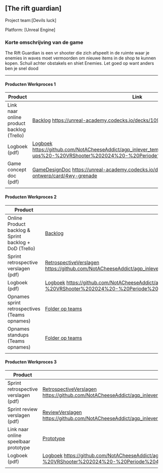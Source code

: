 ## [The rift guardian]
Project team:[Devils luck]

Platform:
[Unreal Engine]

### Korte omschrijving van de game
The Rift Guardian is een vr shooter die zich afspeelt in de ruimte waar je enemies in waves moet vermoorden om nieuwe items in de shop te kunnen kopen. Schuil achter obstakels en shiet Enemies. Let goed op want anders ben je snel dood

---
#### Producten Werkproces 1
| Product  | Link |
| ------ |  ------ |
| Link naar online product backlog (Trello) | [Backlog] <https://unreal-academy.codecks.io/decks/109-product-backlog>
| Logboek (pdf)                             | [Logboek] <https://github.com/NotACheeseAddict/agp_inlever_template/blob/master/producten/Stand-ups%20-%20VRShooter%202024%20-%20Periode%204.pdf>
| Game concept doc (pdf)                    | [GameDesignDoc] <https://unreal-academy.codecks.io/decks/148-functioneel-ontwerp/card/4wy-grenade>
|<img width=500/>|<img width=300/>|
   
#### Producten Werkproces 2
| Product  | Link |
| ------ |  ------ |
| Online Product backlog & Sprint backlog + DoD (Trello)    | [Backlog]
| Sprint retrospective verslagen (pdf)                      | [RetrospectiveVerslagen] <https://github.com/NotACheeseAddict/agp_inlever_template/blob/master/producten/Retrospective%20Verslag.pdf>
| Logboek (pdf)                                             | [Logboek] <https://github.com/NotACheeseAddict/agp_inlever_template/blob/master/producten/Stand-ups%20-%20VRShooter%202024%20-%20Periode%204.pdf>
| Opnames sprint retrospectives (Teams opnames)             | [Folder op teams]
| Opnames standups (Teams opnames)                          | [Folder op teams]
|<img width=500/>|<img width=300/>|
   
#### Producten Werkproces 3
| Product  | Link |
| ------ |  ------ |
| Sprint retrospective verslagen (pdf)  | [RetrospectiveVerslagen] <https://github.com/NotACheeseAddict/agp_inlever_template/blob/master/producten/Retrospective%20Verslag.pdf>
| Sprint review verslagen (pdf)         | [ReviewVerslagen] <https://github.com/NotACheeseAddict/agp_inlever_template/blob/master/producten/Sprint%20Review%20verslag.pdf>
| Link naar online speelbaar prototype  | [Prototype]
| Logboek (pdf)                         | [Logboek] <https://github.com/NotACheeseAddict/agp_inlever_template/blob/master/producten/Stand-ups%20-%20VRShooter%202024%20-%20Periode%204.pdf>
|<img width=500/>|<img width=300/>|

   [Backlog]: <https://trello.com/b/hik72z4q/mythe-2019-voorbeeld-trello>
   [Logboek]: <https://github.com/BerendWeij/agp_inlever_template/blob/master/producten/logboek.pdf>
   [GameDesignDoc]: <https://github.com/BerendWeij/agp_inlever_template/blob/master/producten/GameDesignDoc.pdf>
   [RetrospectiveVerslagen]: <https://github.com/BerendWeij/agp_inlever_template/blob/master/producten/RetrospectiveVerslagen.pdf>
   [ReviewVerslagen]: <https://github.com/BerendWeij/agp_inlever_template/blob/master/producten/ReviewVerslagen.pdf>
   [Prototype]: <https://www.mijnmytheprototype.nl>
   [Folder op teams]: <https://www.linknaarmijnfolderopteams.nl>
   
